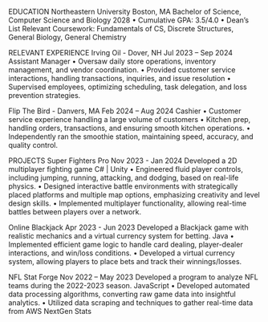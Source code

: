 EDUCATION
Northeastern University Boston, MA
Bachelor of Science, Computer Science and Biology 2028
• Cumulative GPA: 3.5/4.0
• Dean’s List
Relevant Coursework: Fundamentals of CS, Discrete Structures, General Biology, General Chemistry

RELEVANT EXPERIENCE
Irving Oil - Dover, NH Jul 2023 – Sep 2024
Assistant Manager
• Oversaw daily store operations, inventory management, and vendor coordination.
• Provided customer service interactions, handling transactions, inquiries, and issue resolution 
• Supervised employees, optimizing scheduling, task delegation, and loss prevention strategies.

Flip The Bird - Danvers, MA Feb 2024 – Aug 2024
Cashier
• Customer service experience handling a large volume of customers
• Kitchen prep, handling orders, transactions, and ensuring smooth kitchen operations.
• Independently ran the smoothie station, maintaining speed, accuracy, and quality control.

PROJECTS
Super Fighters Pro Nov 2023 - Jan 2024
Developed a 2D multiplayer fighting game C# | Unity
• Engineered fluid player controls, including jumping, running, attacking, and dodging, based on 
real-life physics.
• Designed interactive battle environments with strategically placed platforms and multiple map 
options, emphasizing creativity and level design skills.
• Implemented multiplayer functionality, allowing real-time battles between players over a 
network.

Online Blackjack Apr 2023 - Jun 2023
Developed a Blackjack game with realistic mechanics and a virtual currency system for betting. Java
• Implemented efficient game logic to handle card dealing, player-dealer interactions, and win/loss 
conditions.
• Developed a virtual currency system, allowing players to place bets and track their 
winnings/losses.

NFL Stat Forge Nov 2022 – May 2023
Developed a program to analyze NFL teams during the 2022-2023 season. JavaScript
• Developed automated data processing algorithms, converting raw game data into insightful 
analytics.
• Utilized data scraping and techniques to gather real-time data from AWS NextGen Stats
